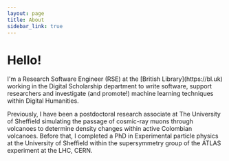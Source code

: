 ```yaml
---
layout: page
title: About
sidebar_link: true
---
```


<h1> Hello! </h1>
I'm a Research Software Engineer (RSE) at the [British Library](https://bl.uk) working in the Digital Scholarship department to write software, support researchers and investigate (and promote!) machine learning techniques within Digital Humanities.

Previously, I have been a postdoctoral research associate at The University of Sheffield simulating the passage of cosmic-ray muons through volcanoes to determine density changes within active Colombian volcanoes. Before that, I completed a PhD in Experimental particle physics at the University of Sheffield within the supersymmetry group of the ATLAS experiment at the LHC, CERN.
